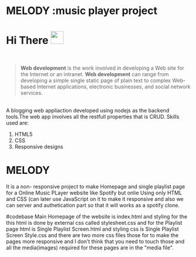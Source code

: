 # MELODY :music player project
# **Hi** There <img src="https://raw.githubusercontent.com/iampavangandhi/iampavangandhi/master/gifs/Hi.gif" width="35px">

<br>

> **Web development** is the work involved in developing a Web site for the Internet or an intranet.
> **Web development** can range from developing a simple single static page of plain text to complex Web-based Internet applications, electronic businesses, and social network services.

<br>
A blogging web appliaction developed using nodejs as the backend tools.The web app involves all the restfull properties that is CRUD.
Skills used are:

1. HTML5
2. CSS
3. Responsive designs 


# MELODY

It is a non- responsive project to make Homepage and single playlist page for a Online Music PLayer website like Spotify but onlie Using only HTML and CSS (can later use JavaScript on it to make it responsive and also we can server and authetication part so that it will works as a spotify clone.

#codebase
Main Homepage of the website is index.html and styling for the this html is done by external css called stylesheet.css and for the Playlist page html is Single Playlist Screen.html and styling css is Single Playlist Screen Style.css and there are two more css files those for to make the pages more responsive and I don't think that you need to touch those and all the media(images) required for these pages are in the "media file".
